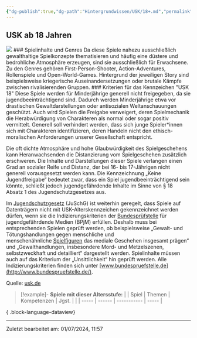 ```yaml
---
{"dg-publish":true,"dg-path":"Hintergrundwissen/USK/18+.md","permalink":"/hintergrundwissen/usk/18/","noteIcon":"1"}
---
```


## USK ab 18 Jahren
<img src= "https://usk.de/wp-content/uploads/2019/06/usk18-300x300.png">
### Spielinhalte und Genres
Da diese Spiele nahezu ausschließlich gewalthaltige Spielkonzepte thematisieren und häufig eine düstere und bedrohliche Atmosphäre erzeugen, sind sie ausschließlich für Erwachsene. Zu den Genres gehören First-Person-Shooter, Action-Adventures, Rollenspiele und Open-World-Games. Hintergrund der jeweiligen Story sind beispielsweise kriegerische Auseinandersetzungen oder brutale Kämpfe zwischen rivalisierenden Gruppen.
### Kriterien für das Kennzeichen "USK 18"
Diese Spiele werden für Minderjährige generell nicht freigegeben, da sie jugendbeeinträchtigend sind. Dadurch werden Minderjährige etwa vor drastischen Gewaltdarstellungen oder antisozialen Weltanschauungen geschützt. Auch wird Spielen die Freigabe verweigert, deren Spielmechanik die Herabwürdigung von Charakteren als normal oder sogar positiv vermittelt. Generell soll verhindert werden, dass sich junge Spieler*innen sich mit Charakteren identifizieren, deren Handeln nicht den ethisch-moralischen Anforderungen unserer Gesellschaft entspricht.

Die oft dichte Atmosphäre und hohe Glaubwürdigkeit des Spielgeschehens kann Heranwachsenden die Distanzierung vom Spielgeschehen zusätzlich erschweren. Die Inhalte und Darstellungen dieser Spiele verlangen einen Grad an sozialer Reife und Distanz, der bei 16- bis 17-Jährigen nicht generell vorausgesetzt werden kann. Die Kennzeichnung „Keine Jugendfreigabe“ bedeutet zwar, dass ein Spiel jugendbeeinträchtigend sein könnte, schließt jedoch jugendgefährdende Inhalte im Sinne von § 18 Absatz 1 des Jugendschutzgesetzes aus.

Im [Jugendschutzgesetz](https://usk.de/alle-lexikonbegriffe/jugendschutzgesetz/) (JuSchG) ist weiterhin geregelt, dass Spiele auf Datenträgern nicht mit USK-Alterskennzeichen gekennzeichnet werden dürfen, wenn sie die Indizierungskriterien der [Bundesprüfstelle](https://usk.de/alle-lexikonbegriffe/bundeszentrale-fuer-kinder-und-jugendmedienschutz/) für jugendgefährdende Medien (BPjM) erfüllen. Deshalb muss bei entsprechenden Spielen geprüft werden, ob beispielsweise „Gewalt- und Tötungshandlungen gegen menschliche und menschenähnliche [Spielfiguren](https://usk.de/alle-lexikonbegriffe/spielfigur/) das mediale Geschehen insgesamt prägen“ und „Gewalthandlungen, insbesondere Mord- und Metzelszenen, selbstzweckhaft und detailliert“ dargestellt werden. Spielinhalte müssen auch auf das Kriterium der „Unsittlichkeit“ hin geprüft werden. Alle Indizierungskriterien finden sich unter [www.bundespruefstelle.de](http://www.bundespruefstelle.de/).

Quelle: [usk.de](https://usk.de/alle-lexikonbegriffe/usk-ab-18-jahren/)

>[!example]- **Spiele mit dieser Altersstufe:**
> |  | Spiel | Themen | Kompetenzen | Jgst. |
> |  | ----- | ------ | ----------- | ----- |
> 
{ .block-language-dataview}

---
Zuletzt bearbeitet am: 01/07/2024, 11:57